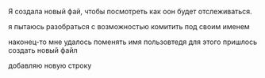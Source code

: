 Я создала новый фай, чтобы посмотреть как оон будет отслеживаться.

я пытаюсь разобраться с возможностью комитить под своим именем

наконец-то мне удалось поменять имя пользовтедя для этого пришлось создать новый файл

добавляю новую строку 
